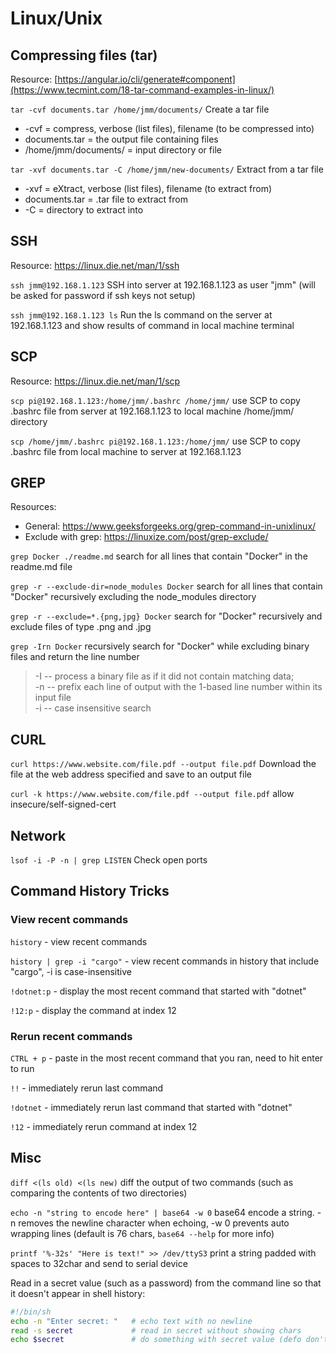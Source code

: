 # Linux/Unix

## Compressing files (tar)

Resource: [https://angular.io/cli/generate#component](https://www.tecmint.com/18-tar-command-examples-in-linux/)

`tar -cvf documents.tar /home/jmm/documents/` Create a tar file 
- -cvf = compress, verbose (list files), filename (to be compressed into)
- documents.tar = the output file containing files
- /home/jmm/documents/ = input directory or file

`tar -xvf documents.tar -C /home/jmm/new-documents/` Extract from a tar file
- -xvf = eXtract, verbose (list files), filename (to extract from)
- documents.tar = .tar file to extract from
- -C = directory to extract into

## SSH

Resource: https://linux.die.net/man/1/ssh

`ssh jmm@192.168.1.123` SSH into server at 192.168.1.123 as user "jmm" (will be asked for password if ssh keys not setup)

`ssh jmm@192.168.1.123 ls` Run the ls command on the server at 192.168.1.123 and show results of command in local machine terminal

## SCP

Resource: https://linux.die.net/man/1/scp

`scp pi@192.168.1.123:/home/jmm/.bashrc /home/jmm/` use SCP to copy .bashrc file from server at 192.168.1.123 to local machine /home/jmm/ directory

`scp /home/jmm/.bashrc pi@192.168.1.123:/home/jmm/` use SCP to copy .bashrc file from local machine to server at 192.168.1.123

## GREP

Resources:

- General: https://www.geeksforgeeks.org/grep-command-in-unixlinux/
- Exclude with grep: https://linuxize.com/post/grep-exclude/

`grep Docker ./readme.md` search for all lines that contain "Docker" in the readme.md file

`grep -r --exclude-dir=node_modules Docker` search for all lines that contain "Docker" recursively excluding the node_modules directory

`grep -r --exclude=*.{png,jpg} Docker` search for "Docker" recursively and exclude files of type .png and .jpg

`grep -Irn Docker` recursively search for "Docker" while excluding binary files and return the line number

> -I -- process a binary file as if it did not contain matching data;  
> -n -- prefix each line of output with the 1-based line number within its input file  
> -i -- case insensitive search

## CURL

`curl https://www.website.com/file.pdf --output file.pdf` Download the file at the web address specified and save to an output file

`curl -k https://www.website.com/file.pdf --output file.pdf` allow insecure/self-signed-cert

## Network

`lsof -i -P -n | grep LISTEN` Check open ports

## Command History Tricks

### View recent commands

`history` - view recent commands

`history | grep -i "cargo"` - view recent commands in history that include "cargo", -i is case-insensitive

`!dotnet:p` - display the most recent command that started with "dotnet"

`!12:p` - display the command at index 12

### Rerun recent commands

`CTRL + p` - paste in the most recent command that you ran, need to hit enter to run

`!!` - immediately rerun last command

`!dotnet` - immediately rerun last command that started with "dotnet"

`!12` - immediately rerun command at index 12

## Misc
`diff <(ls old) <(ls new)` diff the output of two commands (such as comparing the contents of two directories)

`echo -n "string to encode here" | base64 -w 0` base64 encode a string. -n removes the newline character when echoing, -w 0 prevents auto wrapping lines (default is 76 chars, `base64 --help` for more info)

`printf '%-32s' "Here is text!" >> /dev/ttyS3` print a string padded with spaces to 32char and send to serial device

Read in a secret value (such as a password) from the command line so that it doesn't appear in shell history:
```sh
#!/bin/sh
echo -n "Enter secret: "   # echo text with no newline
read -s secret             # read in secret without showing chars
echo $secret               # do something with secret value (defo don't echo it)
```
